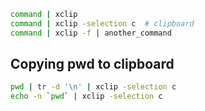 ---
---

```bash
command | xclip
command | xclip -selection c  # clipboard
command | xclip -f | another_command
```

## Copying pwd to clipboard
```bash
pwd | tr -d '\n' | xclip -selection c
echo -n `pwd` | xclip -selection c
```
